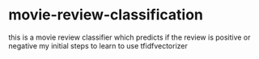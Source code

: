 # movie-review-classification
this is a movie review classifier which predicts if the review is positive or negative 
my initial steps to learn to use tfidfvectorizer
